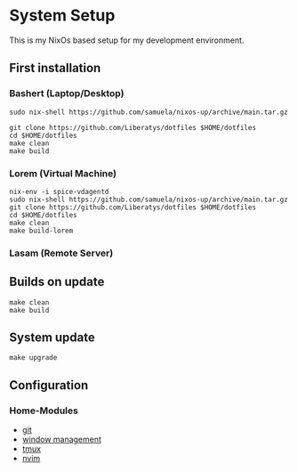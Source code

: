 # System Setup

This is my NixOs based setup for my development environment.

## First installation

### Bashert (Laptop/Desktop)

    sudo nix-shell https://github.com/samuela/nixos-up/archive/main.tar.gz

    git clone https://github.com/Liberatys/dotfiles $HOME/dotfiles
    cd $HOME/dotfiles
    make clean
    make build

### Lorem (Virtual Machine)

    nix-env -i spice-vdagentd
    sudo nix-shell https://github.com/samuela/nixos-up/archive/main.tar.gz
    git clone https://github.com/Liberatys/dotfiles $HOME/dotfiles
    cd $HOME/dotfiles
    make clean
    make build-lorem

### Lasam (Remote Server)

## Builds on update

    make clean
    make build

## System update

    make upgrade

## Configuration

### Home-Modules

- [git](./home-modules/git.nix)
- [window management](./home-modules/wm.nix)
- [tmux](./home-modules/tmux.nix)
- [nvim](./home-modules/neovim.nix)
